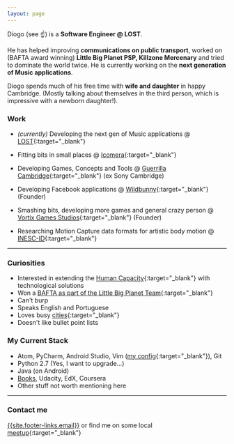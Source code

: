 ```yaml
---
layout: page
---
```


Diogo (see :point_up:) is a **Software Engineer @ LOST**.

He has helped improving **communications on public transport**, worked on
(BAFTA award winning) **Little Big Planet PSP, Killzone Mercenary** and
tried to dominate the world twice.
He is currently working on the **next generation of Music applications**.

Diogo spends much of his free time with **wife and daughter** in happy Cambridge.
(Mostly talking about themselves in the third person, which is impressive
with a newborn daughter!).

### Work

* *(currently)* Developing the next gen of Music applications @
[LOST](http://lostmusic.london/){:target="_blank"}

* Fitting bits in small places @ [Icomera](http://www.icomera.com/){:target="_blank"}
* Developing Games, Concepts and Tools @
[Guerrilla Cambridge](http://www.worldwidestudios.net/cambridge){:target="_blank"}
(ex Sony Cambridge)
* Developing Facebook applications @ [Wildbunny](http://wildbunny.co.uk/){:target="_blank"}
(Founder)
* Smashing bits, developing more games and general crazy person
@ [Vortix Games Studios](http://blog.vortixgames.com/){:target="_blank"} (Founder)
* Researching Motion Capture data formats for artistic body motion @
[INESC-ID](http://www.inesc-id.pt/){:target="_blank"}

-----

### Curiosities

* Interested in extending the [Human Capacity](http://en.wikipedia.org/wiki/Capacity_development#Defining_Capacity_Development){:target="_blank"}
with technological solutions
* Won a [BAFTA as part of the Little Big Planet Team](http://www.bafta.org/games/awards/2010-winners-nominees,2475,BA.html){:target="_blank"}
* Can't burp
* Speaks English and Portuguese
* Loves busy [cities](http://en.wikipedia.org/wiki/London){:target="_blank"}
* Doesn't like bullet point lists

### My Current Stack

* Atom, PyCharm, Android Studio,
 Vim ([my config](https://github.com/DiogoNeves/vim_config){:target="_blank"}), Git
* Python 2.7 (Yes, I want to upgrade...)  
* Java (on Android)  
* [Books](https://www.goodreads.com/DiogoSnows), Udacity, EdX, Coursera  
* Other stuff not worth mentioning here

-----

### Contact me

[{{site.footer-links.email}}](mailto:{{site.footer-links.email}})
or find me on some local
[meetup](http://www.meetup.com/members/11995734/){:target="_blank"}
